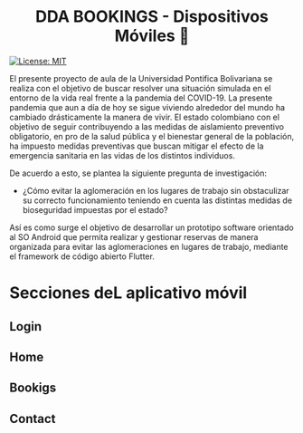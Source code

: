 <h1 align="center">DDA BOOKINGS - Dispositivos Móviles 📲</h1>

<p>
  <a href="#" target="_blank">
    <img alt="License: MIT" src="https://img.shields.io/badge/License-GPL-yellow.svg" />
  </a>
</p>

El presente proyecto de aula de la Universidad Pontifica Bolivariana se realiza con el objetivo de buscar resolver una situación simulada en el entorno de la vida real frente a la pandemia del COVID-19. La presente pandemia que aun a día de hoy se sigue viviendo alrededor del mundo ha cambiado drásticamente la manera de vivir. El estado colombiano con el objetivo de seguir contribuyendo a las medidas de aislamiento preventivo obligatorio, en pro de la salud pública y el bienestar general de la población, ha impuesto medidas preventivas que buscan mitigar el efecto de la emergencia sanitaria en las vidas de los distintos individuos.

De acuerdo a esto, se plantea la siguiente pregunta de investigación:

- ¿Cómo evitar la aglomeración en los lugares de trabajo sin obstaculizar su correcto funcionamiento teniendo en cuenta las distintas medidas de bioseguridad impuestas por el estado? 

Así es como surge el objetivo de desarrollar un prototipo software orientado al SO Android que permita realizar y gestionar reservas de manera organizada para evitar las aglomeraciones en lugares de trabajo, mediante el framework de código abierto Flutter. 

# Secciones deL aplicativo móvil
## Login

## Home

## Bookigs

## Contact
